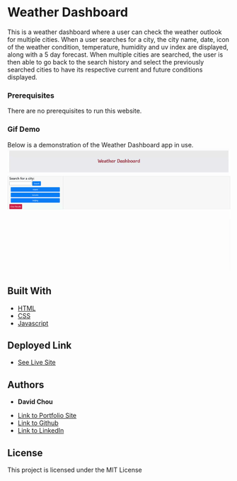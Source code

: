 # Weather Dashboard

This is a weather dashboard where a user can check the weather outlook for multiple cities. When a user searches for a city, the city name, date, icon of the weather condition, temperature, humidity and uv index are displayed, along with a 5 day forecast. When multiple cities are searched, the user is then able to go back to the search history and select the previously searched cities to have its respective current and future conditions displayed.

### Prerequisites

There are no prerequisites to run this website. 

### Gif Demo
Below is a demonstration of the Weather Dashboard app in use.
![](./WeatherDashboard.gif)

## Built With

* [HTML](https://developer.mozilla.org/en-US/docs/Web/HTML)
* [CSS](https://developer.mozilla.org/en-US/docs/Web/CSS)
* [Javascript](https://developer.mozilla.org/en-US/docs/Web/JavaScript)

## Deployed Link

* [See Live Site](https://dazedchou.github.io/Weather-Dashboard/)


## Authors

* **David Chou** 

- [Link to Portfolio Site](https://dazedchou.github.io/My-Portfolio/)
- [Link to Github](https://github.com/)
- [Link to LinkedIn](https://www.linkedin.com/)



## License

This project is licensed under the MIT License 
